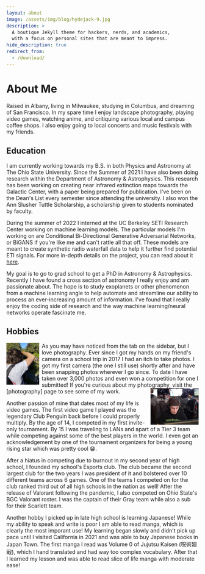 ```yaml
---
layout: about
image: /assets/img/blog/hydejack-9.jpg
description: >
  A boutique Jekyll theme for hackers, nerds, and academics,
  with a focus on personal sites that are meant to impress.
hide_description: true
redirect_from:
  - /download/
---
```


# About Me

<!--author-->

Raised in Albany, living in Milwaukee, studying in Columbus, and dreaming of San Francisco.
In my spare time I enjoy landscape photography, playing video games, watching anime, and critiquing various local and campus coffee shops.
I also enjoy going to local concerts and music festivals with my friends.

## Education
I am currently working towards my B.S. in both Physics and Astronomy at The Ohio State University.
Since the Summer of 2021 I have also been doing research within the Department of Astronomy & Astrophysics.
This research has been working on creating near infrared extinction maps towards the Galactic Center, with a paper being prepared for publication.
I've been on the Dean's List every semester since attending the university.
I also won the Ann Slusher Tuttle Scholarship, a scholarship given to students nominated by faculty.

During the summer of 2022 I interned at the UC Berkeley SETI Research Center working on machine learning models.
The particular models I'm working on are Conditional Bi-Directional Generative Adversarial Networks, or BiGANS if you're like me and can't rattle all that off.
These models are meant to create synthetic radio waterfall data to help it further find potential ETI signals.
For more in-depth details on the project, you can read about it [here](/projects/seti-ml/).

My goal is to go to grad school to get a PhD in Astronomy & Astrophysics.
Recently I have found a cross section of astronomy I really enjoy and am passionate about.
The hope is to study exoplanets or other phenomenon from a machine learning angle to help automate and streamline our ability to process an ever-increasing amount of information.
I've found that I really enjoy the coding side of research and the way machine learning/neural networks operate fascinate me.

## Hobbies

<img style="float: left; padding-right: 7px;" src="/assets/img/aiden_camera.jpeg" width = "17%" height="auto"/>
As you may have noticed from the tab on the sidebar, but I love photography.
Ever since I got my hands on my friend's camera on a school trip in 2017 I had an itch to take photos.
I got my first camera (the one I still use) shortly after and have been snapping photos wherever I go since.
To date I have taken over 3,000 photos and even won a competition for one I submitted!
If you're curious about my photography, visit the [photography] page to see some of my work.

<img style="float: right; padding-left: 7px;" src="/assets/img/aiden_mwl.jpg" width = "25%" height="auto"/>

Another passion of mine that dates most of my life is video games.
The first video game I played was the legendary Club Penguin back before I could properly multiply.
By the age of 14, I competed in my first invite-only tournament.
By 15 I was traveling to LANs and apart of a Tier 3 team while competing against some of the best players in the world.
I even got an acknowledgement by one of the tournament organizers for being a young rising star which was pretty cool 😁.

After a hiatus in competing due to burnout in my second year of high school, I founded my school's Esports club.
The club became the second largest club for the two years I was president of it and bolstered over 10 different teams across 6 games.
One of the teams I competed on for the club ranked third out of all high schools in the nation as well!
After the release of Valorant following the pandemic, I also competed on Ohio State's BGC Valorant roster.
I was the captain of their Gray team while also a sub for their Scarlett team.

Another hobby I picked up in late high school is learning Japanese!
While my ability to speak and write is poor I am able to read manga, which is clearly the most imporant use!
My learning began slowly and didn't pick up pace until I visited California in 2021 and was able to buy Japanese books in Japan Town.
The first manga I read was Volume 0 of Jujutsu Kaisen (呪術廻戦), which I hand translated and had way too complex vocabulary.
After that I learned my lesson and was able to read slice of life manga with moderate ease!

[photography]: photography